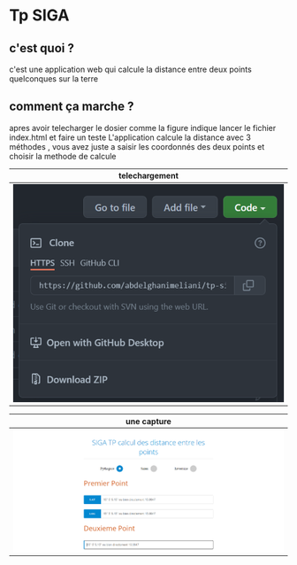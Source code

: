 # Tp SIGA

## c'est quoi ?
 c'est une application web qui calcule la distance entre deux points quelconques sur la terre 


## comment ça marche ?

apres avoir telecharger le dosier comme la figure indique lancer le fichier index.html et faire un teste
 L'application calcule la distance avec 3 méthodes  , vous avez juste a saisir les coordonnés des deux points et choisir la methode de calcule
 
 


|telechargement|
 |:------------:|
 ![telechargement](telechargement.PNG)|

|une capture|
 |:------------:|
 ![tp SIGA](Capture.PNG)|
